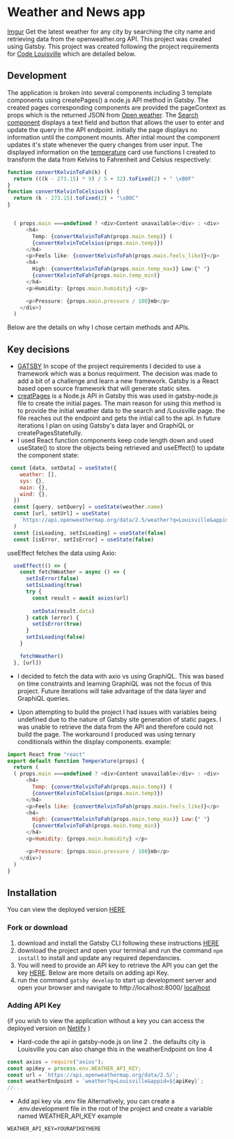 # Weather and News app
[Imgur](https://i.imgur.com/AD1bWQx.png)
Get the latest weather for any city by searching the city name and retrieving data from the openweather.org API. This project was created using Gatsby.
This project was created following the project requirements for [Code Louisville](https://codelouisville.org/) which are detailed below.

## Development
The application is broken into several components including 3 template components using createPages() a node.js API method in Gatsby. The created pages corresponding components are provided the pageContext as props which is the returned JSON from [Open weather](https://openweathermap.org). The [Search component](https://github.com/amwebdev86/news-weather-app/blob/master/src/templates/search.js) displays a text field and button that allows the user to enter and update the query in the API endpoint. initially the page displays no information until the component mounts. After intial mount the component updates it's state whenever the query changes from user input. The displayed information on the [temperature](https://github.com/amwebdev86/news-weather-app/blob/dev/src/pages/components/temperature.js) card use functions I created to transform the data from Kelvins to Fahrenheit and Celsius respectively:
```js
function convertKelvinToFah(k) {
  return (((k - 273.15) * 9) / 5 + 32).toFixed(2) + " \xB0F"
}
function convertKelvinToCelsius(k) {
  return (k - 273.15).toFixed(2) + "\xB0C"
}


  ( props.main ===undefined ? <div>Content unavailable</div> : <div>
      <h4>
        Temp: {convertKelvinToFah(props.main.temp)} (
        {convertKelvinToCelsius(props.main.temp)})
      </h4>
      <p>Feels like: {convertKelvinToFah(props.main.feels_like)}</p>
      <h4>
        High: {convertKelvinToFah(props.main.temp_max)} Low:{" "}
        {convertKelvinToFah(props.main.temp_min)}
      </h4>
      <p>Humidity: {props.main.humidity} </p>

      <p>Pressure: {props.main.pressure / 100}mb</p>
    </div>)
  )
```



Below are the details on why I chose certain methods and APIs.

## Key decisions

 - [GATSBY](https://www.gatsbyjs.com/) In scope of the project requirements I decided to use a framework which was a bonus requirment. The decision was made to add a bit of a challenge and learn a new framework. Gatsby is a React based open source framework that will generate static sites. 
- [creatPages](https://www.gatsbyjs.com/docs/node-apis/#createPages) is a Node.js API in Gatsby this was used in gatsby-node.js file to create the initial pages. The main reason for using this method is to provide the initial weather data to the search and /Louisville page. the file reaches out the endpoint and gets the intial call to the api. In future iterations I plan on using Gatsby's data layer and GraphiQL or createPagesStatefully.
- I used React function components keep code length down and used useState() to store the objects being retrieved and useEffect() to update the component state:
```js
 const [data, setData] = useState({
    weather: [],
    sys: {},
    main: {},
    wind: {},
  })
  const [query, setQuery] = useState(weather.name)
  const [url, setUrl] = useState(
    `https://api.openweathermap.org/data/2.5/weather?q=Louisville&appid=${apiKey}`
  )
  const [isLoading, setIsLoading] = useState(false)
  const [isError, setIsError] = useState(false)
```  
useEffect fetches the data using Axio:
```js
  useEffect(() => {
    const fetchWeather = async () => {
      setIsError(false)
      setIsLoading(true)
      try {
        const result = await axios(url)
      
        setData(result.data)
      } catch (error) {
        setIsError(true)
      }
      setIsLoading(false)
    }

    fetchWeather()
  }, [url])
```

- I decided to fetch the data with axio vs using GraphiQL. This was based on time constraints and learning GraphiQL was not the focus of this project. Future iterations will take advantage of the data layer and GraphiQL queries.

- Upon attempting to build the project I had issues with variables being undefined due to the nature of Gatsby site generation of static pages. I was unable to retrieve the data from the API and therefore could not build the page. The workaround I produced was using ternary conditionals within the display components.
example:
```js
import React from "react"
export default function Temperature(props) {
  return (
  ( props.main ===undefined ? <div>Content unavailable</div> : <div>
      <h4>
        Temp: {convertKelvinToFah(props.main.temp)} (
        {convertKelvinToCelsius(props.main.temp)})
      </h4>
      <p>Feels like: {convertKelvinToFah(props.main.feels_like)}</p>
      <h4>
        High: {convertKelvinToFah(props.main.temp_max)} Low:{" "}
        {convertKelvinToFah(props.main.temp_min)}
      </h4>
      <p>Humidity: {props.main.humidity} </p>

      <p>Pressure: {props.main.pressure / 100}mb</p>
    </div>)
  )
}


``` 
## Installation
You can view the deployed version [HERE]() 
### Fork or download
1. download and install the Gatsby CLI following these instructions [HERE](https://www.gatsbyjs.com/tutorial/part-zero/)
2. download the project and open your terminal and run the command ``` npm install ``` to install and update any required dependancies.
3. You will need to provide an API key to retrieve the API you can get the key [HERE](https://openweathermap.org/guide). Below are more details on adding api Key.
4. run the command ``` gatsby develop ``` to start up development server and open your browser and navigate to http://localhost:8000/ [localhost](http://localhost:8000/)

### Adding API Key
(if you wish to view the application without a key you can access the deployed version on [Netlify]() )
- Hard-code the api in gatsby-node.js on line 2 . the defaults city is Louisville you can also change this in the weatherEndpoint on line 4
```js
const axios = require("axios");
const apiKey = process.env.WEATHER_API_KEY;
const url = `https://api.openweathermap.org/data/2.5/`;
const weatherEndpoint = `weather?q=Louisville&appid=${apiKey}`;
//...
```
- Add api key via .env file
Alternatively, you can create a .env.development file in the root of the project and create a variable named WEATHER_API_KEY
example 
```
WEATHER_API_KEY=YOURAPIKEYHERE

```
